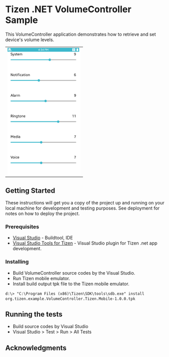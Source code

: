 # Tizen .NET VolumeController Sample

This VolumeController application demonstrates how to retrieve and set device's volume levels.

<table>
<tr>
<td>
<center><img src='VolumeController.png' height=400></center>
</td>
</tr>
</table>

## Getting Started

These instructions will get you a copy of the project up and running on your local machine for development and testing purposes. See deployment for notes on how to deploy the project.

### Prerequisites

* [Visual Studio](https://www.visualstudio.com/) - Buildtool, IDE
* [Visual Studio Tools for Tizen](https://developer.tizen.org/development/tizen-.net-preview/visual-studio-tools-tizen) - Visual Studio plugin for Tizen .net app development.

### Installing

* Build VolumeController source codes by the Visual Studio.
* Run Tizen mobile emulator.
* Install build output tpk file to the Tizen mobile emulator.

```
d:\> "C:\Program Files (x86)\Tizen\SDK\tools\sdb.exe" install org.tizen.example.VolumeController.Tizen.Mobile-1.0.0.tpk
```

## Running the tests

* Build source codes by Visual Studio
* Visual Studio > Test > Run > All Tests

## Acknowledgments
